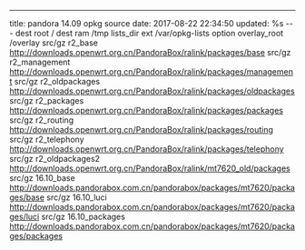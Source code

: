 ---
title: pandora 14.09 opkg source
date: 2017-08-22 22:34:50
updated: %s
---<!--markdown-->    dest root /
    dest ram /tmp
    lists_dir ext /var/opkg-lists
    option overlay_root /overlay
    src/gz r2_base http://downloads.openwrt.org.cn/PandoraBox/ralink/packages/base
    src/gz r2_management http://downloads.openwrt.org.cn/PandoraBox/ralink/packages/management
    src/gz r2_oldpackages http://downloads.openwrt.org.cn/PandoraBox/ralink/packages/oldpackages
    src/gz r2_packages http://downloads.openwrt.org.cn/PandoraBox/ralink/packages/packages
    src/gz r2_routing http://downloads.openwrt.org.cn/PandoraBox/ralink/packages/routing
    src/gz r2_telephony http://downloads.openwrt.org.cn/PandoraBox/ralink/packages/telephony
    src/gz r2_oldpackages2 http://downloads.openwrt.org.cn/PandoraBox/ralink/mt7620_old/packages
    src/gz 16.10_base http://downloads.pandorabox.com.cn/pandorabox/packages/mt7620/packages/base
    src/gz 16.10_luci http://downloads.pandorabox.com.cn/pandorabox/packages/mt7620/packages/luci
    src/gz 16.10_packages http://downloads.pandorabox.com.cn/pandorabox/packages/mt7620/packages/packages